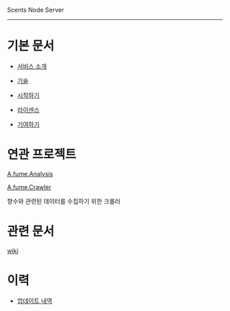 Scents Node Server

---

# 기본 문서

-   [서비스 소개](./docs/about_service.md)

-   [기술](./docs/tech.md)

-   [시작하기](./docs/getting_started.md)

-   [라이센스](./LICENSE)

-   [기여하기](./docs/contribution.md)

# 연관 프로젝트

[A.fume.Analysis](https://github.com/Scents-Note/A.fume.Analysis)

[A.fume.Crawler](https://github.com/Scents-Note/A.fume.Crawler)

향수와 관련된 데이터를 수집하기 위한 크롤러

# 관련 문서

[wiki](https://github.com/A-fume/A.fume.Server/wiki)

# 이력

-   [업데이트 내역](./docs/history.md)
